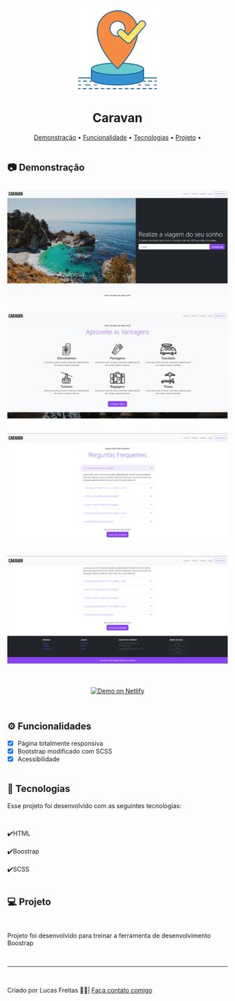 <br>
<p align="center"><img align="center" src="img/travel.svg" style="width: 200px"> </p>

<h1 align="center"> Caravan </h1>

<p align="center">
    <a href="#demo"> Demonstração</a> •
    <a href="#func"> Funcionalidade</a> •
    <a href="#tec"> Tecnologias</a> •
    <a href="#projeto"> Projeto</a> •
    <br> <br>

<h2 id="demo"> 📷 Demonstração </h2>

<h2 align="center"> <img alt="Readme" title="Readme" src=./gif/1.png> </h2>
<h2 align="center"> <img alt="Readme" title="Readme" src=./gif/3.png> </h2>
<h2 align="center"> <img alt="Readme" title="Readme" src=./gif/4.png> </h2>
<h2 align="center"> <img alt="Readme" title="Readme" src=./gif/5.png> </h2>

<br>
<p align="center">
<a href="https://comforting-profiterole-081966.netlify.app">
<img alt="Demo on Netlify" src="https://camo.githubusercontent.com/ac1874f2d238a366bfcca7e41914f188748426c3f66d3487fe1ad022e3f24039/68747470733a2f2f7265732e636c6f7564696e6172792e636f6d2f6c756b656d6f72616c65732f696d6167652f75706c6f61642f76313536333034333439352f726561646d655f6c6f676f732f64656d6f5f6f6e5f6e65746c6966795f626275766a7a2e706e67" data-canonical-src="https://res.cloudinary.com/lukemorales/image/upload/v1563043495/readme_logos/demo_on_netlify_bbuvjz.png" style="max-width: 100%;">
</a></p>
<br>

<h2 id="func"> ⚙ Funcionalidades </h2>

- [x] Página totalmente responsiva <br>
- [x] Bootstrap modificado com SCSS</br>
- [x] Acessibilidade<br><br>

<h2 id="tec"> 🚀 Tecnologias </h2>

<p> Esse projeto foi desenvolvido com as seguintes tecnologias: </p><br>

✔️HTML<br><br>
✔️Boostrap<br><br>
✔️SCSS<br><br>

<h2 id="projeto"> 💻 Projeto </h2><br>

<p>Projeto foi desenvolvido para treinar a ferramenta de desenvolvimento Boostrap</p><br>

<hr>
<br>
<p> Criado por Lucas Freitas 🖖🏽| <a href="https://www.linkedin.com/in/lucasfreitas01/"> Faça contato comigo </a> <p>
